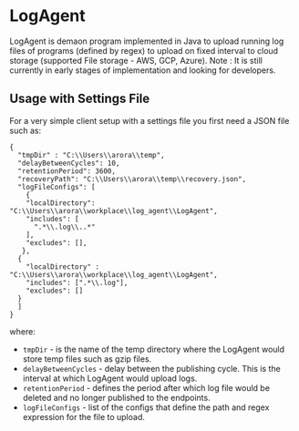 # LogAgent

LogAgent is demaon program implemented in Java to upload running log files of programs (defined by regex) to upload on fixed interval to cloud storage (supported File storage - AWS, GCP, Azure).
Note : It is still currently in early stages of implementation and looking for developers.

Usage with Settings File
-----

For a very simple client setup with a settings file you first need a JSON file such as:

```
{
  "tmpDir" : "C:\\Users\\arora\\temp",
  "delayBetweenCycles": 10,
  "retentionPeriod": 3600,
  "recoveryPath": "C:\\Users\\arora\\temp\\recovery.json",
  "logFileConfigs": [
    {
    "localDirectory": "C:\\Users\\arora\\workplace\\log_agent\\LogAgent",
    "includes": [
      ".*\\.log\\..*"
    ],
    "excludes": [],
   },
  {
    "localDirectory" : "C:\\Users\\arora\\workplace\\log_agent\\LogAgent",
    "includes": [".*\\.log"],
    "excludes": []
  }
  ]
}
```

where:

* `tmpDir` - is the name of the temp directory where the LogAgent would store temp files such as gzip files.
* `delayBetweenCycles` - delay between the publishing cycle. This is the interval at which LogAgent would upload logs.
* `retentionPeriod` - defines the period after which log file would be deleted and no longer published to the endpoints.
* `logFileConfigs` - list of the configs that define the path and regex expression for the file to upload.
